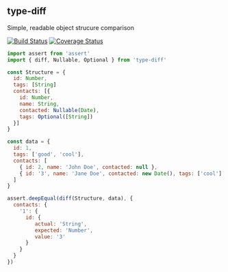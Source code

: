 type-diff
---
Simple, readable object strucure comparison

[![Build Status](https://travis-ci.org/thebearingedge/type-diff.svg?branch=master)](https://travis-ci.org/thebearingedge/type-diff)
[![Coverage Status](https://coveralls.io/repos/github/thebearingedge/type-diff/badge.svg?branch=master)](https://coveralls.io/github/thebearingedge/type-diff?branch=master)

```js
import assert from 'assert'
import { diff, Nullable, Optional } from 'type-diff'

const Structure = {
  id: Number,
  tags: [String]
  contacts: [{
    id: Number,
    name: String,
    contacted: Nullable(Date),
    tags: Optional([String])
  }]
}

const data = {
  id: 1,
  tags: ['good', 'cool'],
  contacts: [
    { id: 2, name: 'John Doe', contacted: null },
    { id: '3', name: 'Jane Doe', contacted: new Date(), tags: ['cool'] }
  ]
}

assert.deepEqual(diff(Structure, data), {
  contacts: {
    '1': {
      id: {
         actual: 'String',
         expected: 'Number',
         value: '3'
      }
    }
  }
})
```
